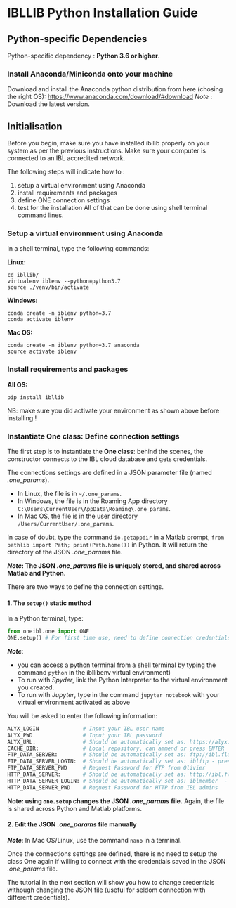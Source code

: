 # IBLLIB Python Installation Guide

## Python-specific Dependencies

Python-specific dependency : **Python 3.6 or higher**.

### Install Anaconda/Miniconda onto your machine
Download and install  the  Anaconda  python  distribution from here (chosing the right OS): https://www.anaconda.com/download/#download
_Note_ : Download the latest version.


## Initialisation

Before you begin, make sure you have installed ibllib properly on your system as per the previous instructions.
Make sure your computer is connected to an IBL accredited network.

The following steps will indicate how to :
1. setup a virtual environment using Anaconda
2. install requirements and packages
3. define ONE connection settings
4. test for the installation
All of that can be done using shell terminal command lines.

### Setup a virtual environment using Anaconda

In a shell terminal, type the following commands:

**Linux:**
```
cd ibllib/
virtualenv iblenv --python=python3.7
source ./venv/bin/activate
```

**Windows:**
```
conda create -n iblenv python=3.7
conda activate iblenv
```

**Mac OS:**
```
conda create -n iblenv python=3.7 anaconda
source activate iblenv
```


### Install requirements and packages
**All OS:**
```
pip install ibllib
```
NB: make sure you did activate your environment as shown above before installing !


### Instantiate One class: Define connection settings

The first step is to instantiate the **One class**: behind the scenes, the constructor connects to the IBL cloud database and gets credentials.

The connections settings are defined in a JSON parameter file (named *.one_params*).
-   In Linux, the file is in `~/.one_params`.
-   In Windows, the file is in the Roaming App directory `C:\Users\CurrentUser\AppData\Roaming\.one_params`.
-   In Mac OS, the file is in the user directory `/Users/CurrentUser/.one_params`.

In case of doubt, type the command `io.getappdir` in a Matlab prompt, `from pathlib import Path; print(Path.home())` in Python.
It will return the directory of the JSON *.one_params* file.

**_Note_: The JSON _.one_params_ file is uniquely stored, and shared across Matlab and Python.**


There are two ways to define the connection settings.

#### 1. The `setup()` static method

In a Python terminal, type:

```python
from oneibl.one import ONE
ONE.setup() # For first time use, need to define connection credentials
```

**_Note_**:
-   you can access a python terminal from a shell terminal by typing the command `python` in the ibllibenv virtual environment)
-   To run with _Spyder_, link the Python Interpreter to the virtual environment you created.
-   To run with _Jupyter_, type in the command `jupyter notebook` with your virtual environment activated as above


You will be asked to enter the following information:

```python
ALYX_LOGIN 				# Input your IBL user name
ALYX_PWD				# Input your IBL password
ALYX_URL:				# Should be automatically set as: https://alyx.internationalbrainlab.org - press ENTER
CACHE_DIR:				# Local repository, can ammend or press ENTER
FTP_DATA_SERVER: 		# Should be automatically set as: ftp://ibl.flatironinstitute.org - press ENTER
FTP_DATA_SERVER_LOGIN:	# Should be automatically set as: iblftp - press ENTER
FTP_DATA_SERVER_PWD		# Request Password for FTP from Olivier
HTTP_DATA_SERVER: 		# Should be automatically set as: http://ibl.flatironinstitute.org  - press ENTER
HTTP_DATA_SERVER_LOGIN: # Should be automatically set as: iblmember  - press ENTER
HTTP_DATA_SERVER_PWD	# Request Password for HTTP from IBL admins
```

**Note: using `one.setup` changes the JSON *.one_params* file.** Again, the file is shared across Python and Matlab platforms.

#### 2. Edit the JSON *.one_params* file manually
**_Note_**: In Mac OS/Linux, use the command `nano` in a terminal.


Once the connections settings are defined, there is no need to setup the class One again if willing to connect with the credentials saved in the JSON *.one_params* file.

The tutorial in the next section will show you how to change credentials withough changing the JSON file (useful for seldom connection with different credentials).

